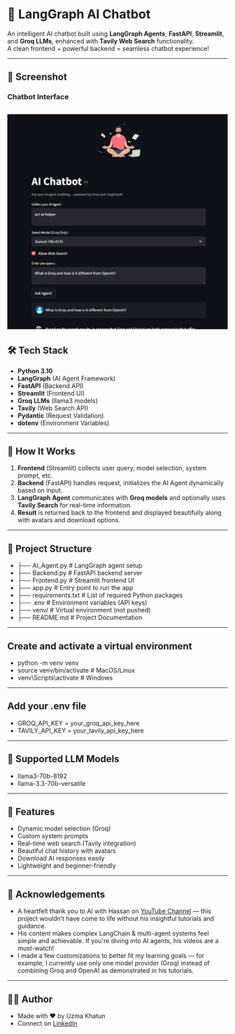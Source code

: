 # 🤖 LangGraph AI Chatbot 

An intelligent AI chatbot built using **LangGraph Agents**, **FastAPI**, **Streamlit**, and **Groq LLMs**, enhanced with **Tavily Web Search** functionality.  
A clean frontend + powerful backend = seamless chatbot experience!

---

## 📸 Screenshot
### Chatbot Interface
![Chatbot UI](./screenshots/screenshort.png)
---

## 🛠️ Tech Stack

- **Python 3.10**
- **LangGraph** (AI Agent Framework)
- **FastAPI** (Backend API)
- **Streamlit** (Frontend UI)
- **Groq LLMs** (llama3 models)
- **Tavily** (Web Search API)
- **Pydantic** (Request Validation)
- **dotenv** (Environment Variables)

---

## 🚀 How It Works

1. **Frontend** (Streamlit) collects user query, model selection, system prompt, etc.
2. **Backend** (FastAPI) handles request, initializes the AI Agent dynamically based on input.
3. **LangGraph Agent** communicates with **Groq models** and optionally uses **Tavily Search** for real-time information.
4. **Result** is returned back to the frontend and displayed beautifully along with avatars and download options.

---

## 📂 Project Structure

- ├── AI_Agent.py # LangGraph agent setup
- ├── Backend.py # FastAPI backend server
- ├── Frontend.py # Streamlit frontend UI
- ├── app.py # Entry point to run the app
- ├── requirements.txt # List of required Python packages
- ├── .env # Environment variables (API keys) 
- ├── venv/ # Virtual environment (not pushed)
- ├── README.md # Project Documentation

---

## Create and activate a virtual environment
- python -m venv venv
- source venv/bin/activate      # MacOS/Linux
- venv\Scripts\activate         # Windows

---

## Add your .env file 
- GROQ_API_KEY = your_groq_api_key_here
- TAVILY_API_KEY = your_tavily_api_key_here

---

## 🧠 Supported LLM Models
- llama3-70b-8192
- llama-3.3-70b-versatile

---

## 📢 Features
- Dynamic model selection (Groq)
- Custom system prompts
- Real-time web search (Tavily integration)
- Beautiful chat history with avatars
- Download AI responses easily
- Lightweight and beginner-friendly

---

## 🙏 Acknowledgements
- A heartfelt thank you to AI with Hassan on [YouTube Channel](https://www.youtube.com/@AI.with.Hassan) — this project wouldn’t have come to life without his insightful tutorials and guidance.
- His content makes complex LangChain & multi-agent systems feel simple and achievable. If you're diving into AI agents, his videos are a must-watch!
- I made a few customizations to better fit my learning goals — for example, I currently use only one model provider (Groq) instead of combining Groq and OpenAI as demonstrated in his tutorials.

---

## 👨‍💻 Author
- Made with ❤️ by Uzma Khatun
- Connect on [LinkedIn](https://www.linkedin.com/in/uzma-khatun-88b990334/)
